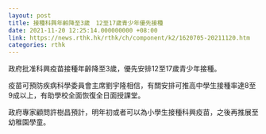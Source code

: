 ```yaml
---
layout: post
title: 接種科興年齡降至3歲　12至17歲青少年優先接種
date: 2021-11-20 12:25:14.000000000 +08:00
link: https://news.rthk.hk/rthk/ch/component/k2/1620705-20211120.htm
categories: rthk
---
```


政府批准科興疫苗接種年齡降至3歲，優先安排12至17歲青少年接種。

疫苗可預防疾病科學委員會主席劉宇隆相信，有關安排可推高中學生接種率達8至9成以上，有助學校全面恢復全日面授課堂。

政府專家顧問許樹昌預計，明年初或者可以為小學生接種科興疫苗，之後再推展至幼稚園學童。
